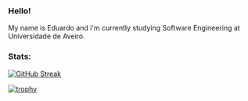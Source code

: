 ### Hello!
My name is Eduardo and i'm currently studying Software Engineering at Universidade de Aveiro. 

### Stats:
[![GitHub Streak](https://github-readme-streak-stats.herokuapp.com/?user=eduardofernandes11&theme=dark)](https://git.io/streak-stats)

[![trophy](https://github-profile-trophy.vercel.app/?username=eduardofernandes11&theme=dracula&margin-w=5&margin-h=5&row=2&column=4)](https://github.com/eduardofernandes11/)
